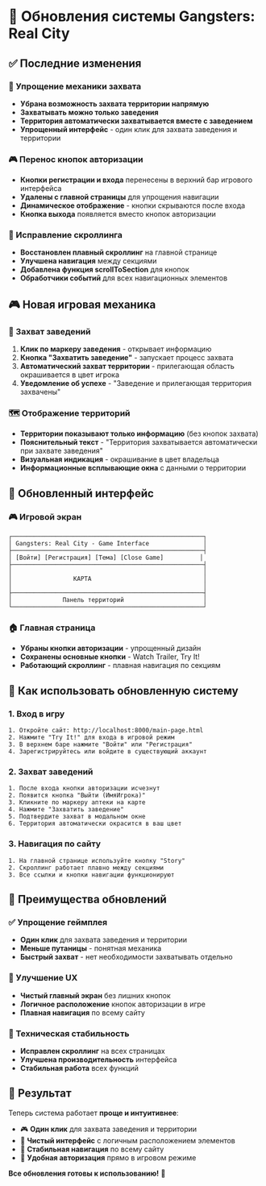# 🔄 Обновления системы Gangsters: Real City

## ✅ Последние изменения

### 🎯 Упрощение механики захвата
- **Убрана возможность захвата территории напрямую**
- **Захватывать можно только заведения**
- **Территория автоматически захватывается вместе с заведением**
- **Упрощенный интерфейс** - один клик для захвата заведения и территории

### 🎮 Перенос кнопок авторизации
- **Кнопки регистрации и входа** перенесены в верхний бар игрового интерфейса
- **Удалены с главной страницы** для упрощения навигации
- **Динамическое отображение** - кнопки скрываются после входа
- **Кнопка выхода** появляется вместо кнопок авторизации

### 🔧 Исправление скроллинга
- **Восстановлен плавный скроллинг** на главной странице
- **Улучшена навигация** между секциями
- **Добавлена функция scrollToSection** для кнопок
- **Обработчики событий** для всех навигационных элементов

## 🎮 Новая игровая механика

### 📍 Захват заведений
1. **Клик по маркеру заведения** - открывает информацию
2. **Кнопка "Захватить заведение"** - запускает процесс захвата
3. **Автоматический захват территории** - прилегающая область окрашивается в цвет игрока
4. **Уведомление об успехе** - "Заведение и прилегающая территория захвачены"

### 🗺️ Отображение территорий
- **Территории показывают только информацию** (без кнопок захвата)
- **Пояснительный текст** - "Территория захватывается автоматически при захвате заведения"
- **Визуальная индикация** - окрашивание в цвет владельца
- **Информационные всплывающие окна** с данными о территории

## 🎨 Обновленный интерфейс

### 🎮 Игровой экран
```
┌─────────────────────────────────────────────────────┐
│ Gangsters: Real City - Game Interface               │
├─────────────────────────────────────────────────────┤
│ [Войти] [Регистрация] [Тема] [Close Game]          │
├─────────────────────────────────────────────────────┤
│                                                     │
│                 КАРТА                               │
│                                                     │
├─────────────────────────────────────────────────────┤
│              Панель территорий                      │
└─────────────────────────────────────────────────────┘
```

### 🏠 Главная страница
- **Убраны кнопки авторизации** - упрощенный дизайн
- **Сохранены основные кнопки** - Watch Trailer, Try It!
- **Работающий скроллинг** - плавная навигация по секциям

## 🚀 Как использовать обновленную систему

### 1. Вход в игру
```
1. Откройте сайт: http://localhost:8000/main-page.html
2. Нажмите "Try It!" для входа в игровой режим
3. В верхнем баре нажмите "Войти" или "Регистрация"
4. Зарегистрируйтесь или войдите в существующий аккаунт
```

### 2. Захват заведений
```
1. После входа кнопки авторизации исчезнут
2. Появится кнопка "Выйти (ИмяИгрока)"
3. Кликните по маркеру аптеки на карте
4. Нажмите "Захватить заведение"
5. Подтвердите захват в модальном окне
6. Территория автоматически окрасится в ваш цвет
```

### 3. Навигация по сайту
```
1. На главной странице используйте кнопку "Story"
2. Скроллинг работает плавно между секциями
3. Все ссылки и кнопки навигации функционируют
```

## 🌟 Преимущества обновлений

### ✅ Упрощение геймплея
- **Один клик** для захвата заведения и территории
- **Меньше путаницы** - понятная механика
- **Быстрый захват** - нет необходимости захватывать отдельно

### 🎨 Улучшение UX
- **Чистый главный экран** без лишних кнопок
- **Логичное расположение** кнопок авторизации в игре
- **Плавная навигация** по всему сайту

### 🔧 Техническая стабильность
- **Исправлен скроллинг** на всех страницах
- **Улучшена производительность** интерфейса
- **Стабильная работа** всех функций

## 🎯 Результат

Теперь система работает **проще и интуитивнее**:
- 🎮 **Один клик** для захвата заведения и территории
- 🎨 **Чистый интерфейс** с логичным расположением элементов
- 🔧 **Стабильная навигация** по всему сайту
- 👤 **Удобная авторизация** прямо в игровом режиме

**Все обновления готовы к использованию!** 🚀

